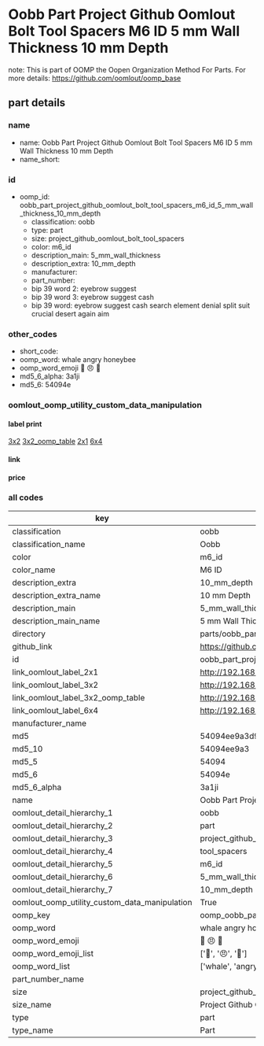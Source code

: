 # Oobb Part Project Github Oomlout Bolt Tool Spacers M6 ID 5 mm Wall Thickness 10 mm Depth  

note: This is part of OOMP the Oopen Organization Method For Parts. For more details: https://github.com/oomlout/oomp_base

##  part details
  







### name
* name: Oobb Part Project Github Oomlout Bolt Tool Spacers M6 ID 5 mm Wall Thickness 10 mm Depth
* name_short: 
### id
* oomp_id: oobb_part_project_github_oomlout_bolt_tool_spacers_m6_id_5_mm_wall_thickness_10_mm_depth
  * classification: oobb
  * type: part
  * size: project_github_oomlout_bolt_tool_spacers
  * color: m6_id
  * description_main: 5_mm_wall_thickness
  * description_extra: 10_mm_depth
  * manufacturer: 
  * part_number: 
  * bip 39 word 2: eyebrow suggest
  * bip 39 word 3: eyebrow suggest cash
  * bip 39 word: eyebrow suggest cash search element denial split suit crucial desert again aim

### other_codes
* short_code: 
* oomp_word: whale angry honeybee
* oomp_word_emoji :whale: :angry: :honeybee:
* md5_6_alpha: 3a1ji
* md5_6: 54094e






### oomlout_oomp_utility_custom_data_manipulation
#### label print
[3x2](http://192.168.1.245:1112/?label=oomp%203a1ji)
[3x2_oomp_table](http://192.168.1.108:1112/?label=oomp%203a1ji)
[2x1](http://192.168.1.242:1112/?label=oomp%203a1ji)
[6x4](http://192.168.1.55:1112/?label=oomp%203a1ji)    

#### link

                              

#### price







### all codes 
| key | value |  
| --- | --- |  
| classification | oobb |  
| classification_name | Oobb |  
| color | m6_id |  
| color_name | M6 ID |  
| description_extra | 10_mm_depth |  
| description_extra_name | 10 mm Depth |  
| description_main | 5_mm_wall_thickness |  
| description_main_name | 5 mm Wall Thickness |  
| directory | parts/oobb_part_project_github_oomlout_bolt_tool_spacers_m6_id_5_mm_wall_thickness_10_mm_depth |  
| github_link | https://github.com/oomlout/oomlout_oomp_part_src/tree/main/parts/oobb_part_project_github_oomlout_bolt_tool_spacers_m6_id_5_mm_wall_thickness_10_mm_depth |  
| id | oobb_part_project_github_oomlout_bolt_tool_spacers_m6_id_5_mm_wall_thickness_10_mm_depth |  
| link_oomlout_label_2x1 | http://192.168.1.242:1112/?label=oomp%203a1ji |  
| link_oomlout_label_3x2 | http://192.168.1.245:1112/?label=oomp%203a1ji |  
| link_oomlout_label_3x2_oomp_table | http://192.168.1.108:1112/?label=oomp%203a1ji |  
| link_oomlout_label_6x4 | http://192.168.1.55:1112/?label=oomp%203a1ji |  
| manufacturer_name |  |  
| md5 | 54094ee9a3d91a44e9a3dc2046b63a8a |  
| md5_10 | 54094ee9a3 |  
| md5_5 | 54094 |  
| md5_6 | 54094e |  
| md5_6_alpha | 3a1ji |  
| name | Oobb Part Project Github Oomlout Bolt Tool Spacers M6 ID 5 mm Wall Thickness 10 mm Depth |  
| oomlout_detail_hierarchy_1 | oobb |  
| oomlout_detail_hierarchy_2 | part |  
| oomlout_detail_hierarchy_3 | project_github_bolt |  
| oomlout_detail_hierarchy_4 | tool_spacers |  
| oomlout_detail_hierarchy_5 | m6_id |  
| oomlout_detail_hierarchy_6 | 5_mm_wall_thickness |  
| oomlout_detail_hierarchy_7 | 10_mm_depth |  
| oomlout_oomp_utility_custom_data_manipulation | True |  
| oomp_key | oomp_oobb_part_project_github_oomlout_bolt_tool_spacers_m6_id_5_mm_wall_thickness_10_mm_depth |  
| oomp_word | whale angry honeybee |  
| oomp_word_emoji | :whale: :angry: :honeybee: |  
| oomp_word_emoji_list | [':whale:', ':angry:', ':honeybee:'] |  
| oomp_word_list | ['whale', 'angry', 'honeybee'] |  
| part_number_name |  |  
| size | project_github_oomlout_bolt_tool_spacers |  
| size_name | Project Github Oomlout Bolt Tool Spacers |  
| type | part |  
| type_name | Part |  
